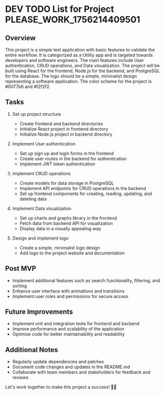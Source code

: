 # DEV TODO List for Project PLEASE_WORK_1756214409501

## Overview
This project is a simple test application with basic features to validate the entire workflow. It is categorized as a Utility app and is targeted towards developers and software engineers. The main features include User authentication, CRUD operations, and Data visualization. The project will be built using React for the frontend, Node.js for the backend, and PostgreSQL for the database. The logo should be a simple, minimalist design representing a software application. The color scheme for the project is #0077b6 and #f2f2f2.

## Tasks
1. Set up project structure
   - Create frontend and backend directories
   - Initialize React project in frontend directory
   - Initialize Node.js project in backend directory

2. Implement User authentication
   - Set up sign up and login forms in the frontend
   - Create user routes in the backend for authentication
   - Implement JWT token authentication

3. Implement CRUD operations
   - Create models for data storage in PostgreSQL
   - Implement API endpoints for CRUD operations in the backend
   - Set up frontend components for creating, reading, updating, and deleting data

4. Implement Data visualization
   - Set up charts and graphs library in the frontend
   - Fetch data from backend API for visualization
   - Display data in a visually appealing way

5. Design and implement logo
   - Create a simple, minimalist logo design
   - Add logo to the project website and documentation

## Post MVP
- Implement additional features such as search functionality, filtering, and sorting
- Enhance user interface with animations and transitions
- Implement user roles and permissions for secure access

## Future Improvements
- Implement unit and integration tests for frontend and backend
- Improve performance and scalability of the application
- Optimize code for better maintainability and readability

## Additional Notes
- Regularly update dependencies and patches
- Document code changes and updates in the README.md
- Collaborate with team members and stakeholders for feedback and reviews

Let's work together to make this project a success! 🚀🔧